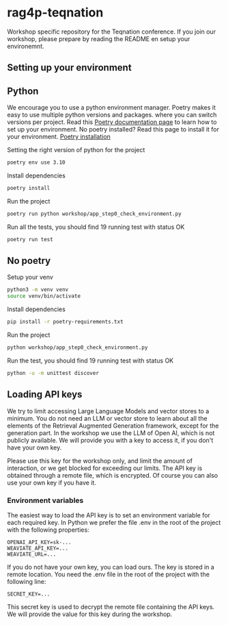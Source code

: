 # rag4p-teqnation
Workshop specific repository for the Teqnation conference. If you join our workshop, please prepare by reading the README en setup your environemnt.


## Setting up your environment

## Python
We encourage you to use a python environment manager. Poetry makes it easy to use multiple python versions and packages. where you can switch versions per project. Read this [Poetry documentation page](https://python-poetry.org/docs/managing-environments/) to learn how to set up your environment. No poetry installed? Read this page to install it for your environment. [Poetry installation](https://python-poetry.org/docs/#installing-with-the-official-installer)

Setting the right version of python for the project
```bash
poetry env use 3.10
```

Install dependencies
```bash
poetry install
```

Run the project
```bash
poetry run python workshop/app_step0_check_environment.py
```

Run all the tests, you should find 19 running test with status OK
```bash
poetry run test
```

## No poetry

Setup your venv
```bash
python3 -m venv venv
source venv/bin/activate
```

Install dependencies
```bash
pip install -r poetry-requirements.txt
```

Run the project
```bash
python workshop/app_step0_check_environment.py
```

Run the test, you should find 19 running test with status OK
```bash
python -u -m unittest discover
```

## Loading API keys
We try to limit accessing Large Language Models and vector stores to a minimum. You do not need an LLM or vector store to learn about all the elements of the Retrieval Augmented Generation framework, except for the generation part. In the workshop we use the LLM of Open AI, which is not publicly available. We will provide you with a key to access it, if you don't have your own key.

Please use this key for the workshop only, and limit the amount of interaction, or we get blocked for exceeding our
limits. The API key is obtained through a remote file, which is encrypted. Of course you can also use your own key if
you have it.

### Environment variables
The easiest way to load the API key is to set an environment variable for each required key. In Python we prefer the file .env in the root of the project with the following properties:
```properties
OPENAI_API_KEY=sk-...
WEAVIATE_API_KEY=...
WEAVIATE_URL=...
```

If you do not have your own key, you can load ours. The key is stored in a remote location. You need the .env file in the root of the project with the following line:
```properties
SECRET_KEY=...
```
This secret key is used to decrypt the remote file containing the API keys. We will provide the value for this key
during the workshop.

